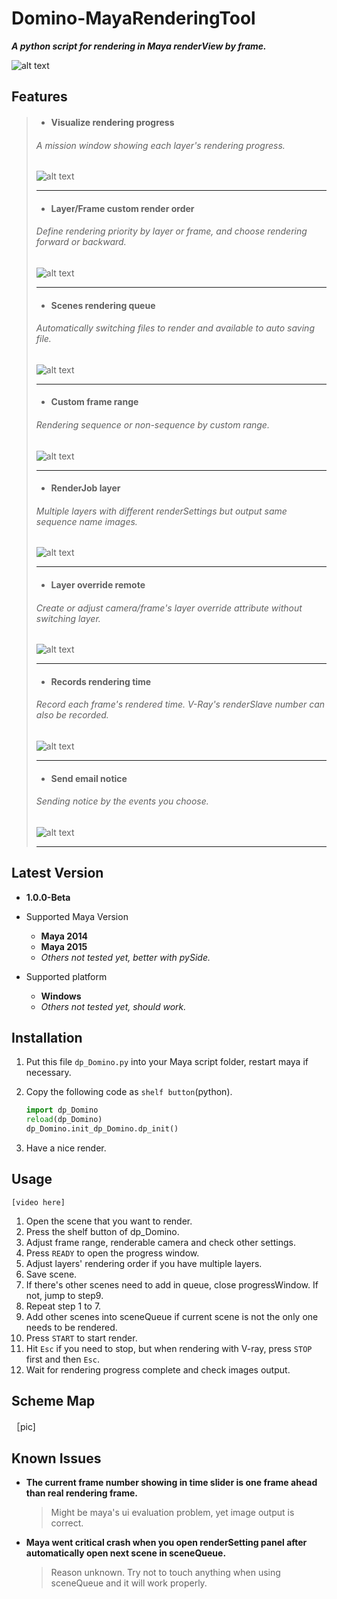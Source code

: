 # Domino-MayaRenderingTool
***A python script for rendering in Maya renderView by frame.***  
  
![alt text](http://i.imgur.com/2dMnoeQ.png "dp_Domino")


## Features

>* #### **Visualize rendering progress**  
>  ###### *A mission window showing each layer's rendering progress.*
> ![alt text](http://i.imgur.com/OQdKNMj.png "Visualize rendering progress")
> - - -
>
>* #### **Layer/Frame custom render order**  
>  ###### *Define rendering priority by layer or frame, and choose rendering forward or backward.*
> ![alt text](http://i.imgur.com/MDHod7e.png "Layer/Frame custom render order")
> - - -
>
>* #### **Scenes rendering queue**  
>  ###### *Automatically switching files to render and available to auto saving file.*
> ![alt text](http://i.imgur.com/llWPCfh.png "Scenes rendering queue")
> - - -
>
>* #### **Custom frame range**  
>  ###### *Rendering sequence or non-sequence by custom range.*
> ![alt text](http://i.imgur.com/vCvIt4q.png "Custom frame range")
> - - -
>
>* #### **RenderJob layer**  
>  ###### *Multiple layers with different renderSettings but output same sequence name images.*
> ![alt text](http://i.imgur.com/auarUSI.png "RenderJob layer")
> - - -
>
>* #### **Layer override remote**  
>  ###### *Create or adjust camera/frame's layer override attribute without switching layer.*
> ![alt text](http://i.imgur.com/hNS4xQj.png "Layer override remote")
> - - -
>
>* #### **Records rendering time**  
>  ###### *Record each frame's rendered time. V-Ray's renderSlave number can also be recorded.*
> ![alt text](http://i.imgur.com/TGqEdGd.png "Records rendering time")
> - - -
>
>* #### **Send email notice**  
>  ###### *Sending notice by the events you choose.*
> ![alt text](http://i.imgur.com/7AZmbs5.png "Send email notice")
> - - -


## Latest Version
* **1.0.0-Beta**

* Supported Maya Version
  - **Maya 2014**
  - **Maya 2015**
  - *Others not tested yet, better with pySide.*

* Supported platform
  - **Windows**
  - *Others not tested yet, should work.*  



## Installation
1. Put this file `dp_Domino.py` into your Maya script folder, restart maya if necessary.
2. Copy the following code as `shelf button`(python).

   ```python
   import dp_Domino
   reload(dp_Domino)
   dp_Domino.init_dp_Domino.dp_init()
   ```
3. Have a nice render.



## Usage
    [video here]
1. Open the scene that you want to render.
2. Press the shelf button of dp_Domino.
3. Adjust frame range, renderable camera and check other settings.
4. Press `READY` to open the progress window.
5. Adjust layers' rendering order if you have multiple layers.
6. Save scene.
7. If there's other scenes need to add in queue, close progressWindow. If not, jump to step9.
8. Repeat step 1 to 7.
9. Add other scenes into sceneQueue if current scene is not the only one needs to be  rendered.
10. Press `START` to start render.
11. Hit `Esc` if you need to stop, but when rendering with V-ray, press `STOP` first and then `Esc`.
12. Wait for rendering progress complete and check images output.



## Scheme Map

［pic]

## Known Issues
- **The current frame number showing in time slider is one frame ahead than real rendering frame.**
  > Might be maya's ui evaluation problem, yet image output is correct.

- **Maya went critical crash when you open renderSetting panel after automatically open next scene in sceneQueue.**
  > Reason unknown. Try not to touch anything when using sceneQueue and it will work properly.
